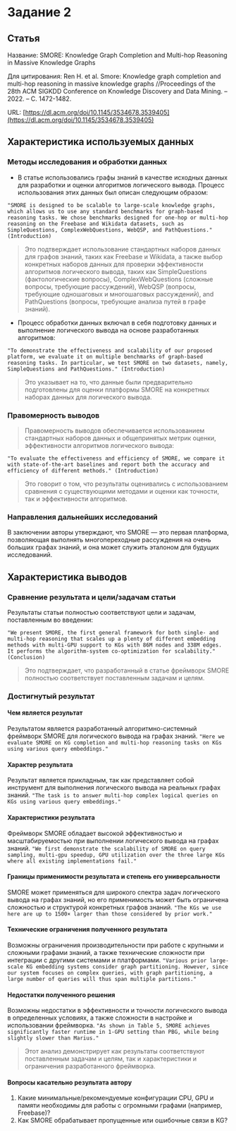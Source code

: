 # Задание 2

## Статья
Название: SMORE: Knowledge Graph Completion and Multi-hop Reasoning in Massive Knowledge Graphs

Для цитирования: Ren H. et al. Smore: Knowledge graph completion and multi-hop reasoning in massive knowledge graphs //Proceedings of the 28th ACM SIGKDD Conference on Knowledge Discovery and Data Mining. – 2022. – С. 1472-1482.

URL: [https://dl.acm.org/doi/10.1145/3534678.3539405](https://dl.acm.org/doi/10.1145/3534678.3539405)

## Характеристика используемых данных

### Методы исследования и обработки данных

- В статье использовались графы знаний в качестве исходных данных для разработки и оценки алгоритмов логического вывода. Процесс использования этих данных был описан следующим образом:

`"SMORE is designed to be scalable to large-scale knowledge graphs, which allows us to use any standard benchmarks for graph-based reasoning tasks. We chose benchmarks designed for one-hop or multi-hop reasoning on the Freebase and Wikidata datasets, such as SimpleQuestions, ComplexWebQuestions, WebQSP, and PathQuestions." (Introduction)`

> Это подтверждает использование стандартных наборов данных для графов знаний, таких как Freebase и Wikidata, а также выбор конкретных наборов данных для проверки эффективности алгоритмов логического вывода, таких как SimpleQuestions (фактологические вопросы), ComplexWebQuestions (сложные вопросы, требующие рассуждений), WebQSP (вопросы, требующие одношаговых и многошаговых рассуждений), and PathQuestions (вопросы, требующие анализа путей в графе знаний).

- Процесс обработки данных включал в себя подготовку данных и выполнение логического вывода на основе разработанных алгоритмов:

`"To demonstrate the effectiveness and scalability of our proposed platform, we evaluate it on multiple benchmarks of graph-based reasoning tasks. In particular, we test SMORE on two datasets, namely, SimpleQuestions and PathQuestions." (Introduction)`

> Это указывает на то, что данные были предварительно подготовлены для оценки платформы SMORE на конкретных наборах данных для логического вывода.

### Правомерность выводов

> Правомерность выводов обеспечивается использованием стандартных наборов данных и общепринятых метрик оценки, эффективности алгоритмов логического вывода:

`"To evaluate the effectiveness and efficiency of SMORE, we compare it with state-of-the-art baselines and report both the accuracy and efficiency of different methods." (Introduction)`

> Это говорит о том, что результаты оценивались с использованием сравнения с существующими методами и оценки как точности, так и эффективности алгоритмов.

### Направления дальнейших исследований
В заключении авторы утверждают, что SMORE — это первая платформа, позволяющая выполнять многопереходные рассуждения на очень больших графах знаний, и она может служить эталоном для будущих исследований.

## Характеристика выводов

### Сравнение результата и цели/задачам статьи

Результаты статьи полностью соответствуют цели и задачам, поставленным во введении:

`"We present SMORE, the first general framework for both single- and multi-hop reasoning that scales up a plenty of different embedding methods with multi-GPU support to KGs with 86M nodes and 338M edges. It performs the algorithm-system co-optimization for scalability." (Conclusion)` 

> Это подтверждает, что разработанный в статье фреймворк SMORE полностью соответствует поставленным задачам и целям.

### Достигнутый результат

#### Чем является результат
Результатом является разработанный алгоритмно-системный фреймворк SMORE для логического вывода на графах знаний.
`"Here we evaluate SMORE on KG completion and multi-hop reasoning tasks on KGs using various query embeddings."`

#### Характер результата
Результат является прикладным, так как представляет собой инструмент для выполнения логического вывода на реальных графах знаний.
`"The task is to answer multi-hop complex logical queries on KGs using various query embeddings."`

#### Характеристики результата
Фреймворк SMORE обладает высокой эффективностью и масштабируемостью при выполнении логического вывода на графах знаний.
`"We first demonstrate the scalability of SMORE on query sampling, multi-gpu speedup, GPU utilization over the three large KGs where all existing implementations fail."`

#### Границы применимости результата и степень его универсальности
SMORE может применяться для широкого спектра задач логического вывода на графах знаний, но его применимость может быть ограничена сложностью и структурой конкретных графов знаний.
`"The KGs we use here are up to 1500× larger than those considered by prior work."`

#### Технические ограничения полученного результата
Возможны ограничения производительности при работе с крупными и сложными графами знаний, а также технические сложности при интеграции с другими системами и платформами.
`"Various prior large-scale KG embedding systems consider graph partitioning. However, since our system focuses on complex queries, with graph partitioning, a large number of queries will thus span multiple partitions."`

#### Недостатки полученного решения
Возможны недостатки в эффективности и точности логического вывода в определенных условиях, а также сложности в настройке и использовании фреймворка.
`"As shown in Table 5, SMORE achieves significantly faster runtime in 1-GPU setting than PBG, while being slightly slower than Marius."`
> Этот анализ демонстрирует как результаты соответствуют поставленным задачам и целям, так и характеристики и ограничения разработанного фреймворка.

#### Вопросы касательно результата автору
1) Какие минимальные/рекомендуемые конфигурации CPU, GPU и памяти необходимы для работы с огромными графами (например, Freebase)?
2) Как SMORE обрабатывает пропущенные или ошибочные связи в KG?
